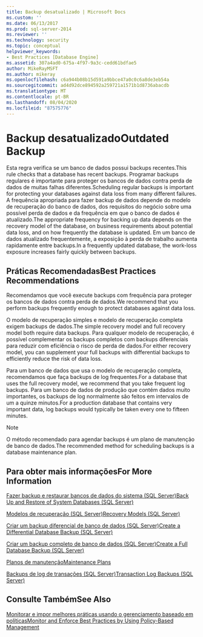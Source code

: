 ```yaml
---
title: Backup desatualizado | Microsoft Docs
ms.custom: ''
ms.date: 06/13/2017
ms.prod: sql-server-2014
ms.reviewer: ''
ms.technology: security
ms.topic: conceptual
helpviewer_keywords:
- Best Practices [Database Engine]
ms.assetid: 307a4ad0-675a-4f97-9a3c-cedd61bdfae5
author: MikeRayMSFT
ms.author: mikeray
ms.openlocfilehash: c6a944b08b15d591a9bbce47a0c0c6a8de3eb54a
ms.sourcegitcommit: ad4d92dce894592a259721a1571b1d8736abacdb
ms.translationtype: MT
ms.contentlocale: pt-BR
ms.lasthandoff: 08/04/2020
ms.locfileid: "87575776"
---
```

# <a name="outdated-backup"></a><span data-ttu-id="663d0-102">Backup desatualizado</span><span class="sxs-lookup"><span data-stu-id="663d0-102">Outdated Backup</span></span>
  <span data-ttu-id="663d0-103">Esta regra verifica se um banco de dados possui backups recentes.</span><span class="sxs-lookup"><span data-stu-id="663d0-103">This rule checks that a database has recent backups.</span></span> <span data-ttu-id="663d0-104">Programar backups regulares é importante para proteger os bancos de dados contra perda de dados de muitas falhas diferentes.</span><span class="sxs-lookup"><span data-stu-id="663d0-104">Scheduling regular backups is important for protecting your databases against data loss from many different failures.</span></span> <span data-ttu-id="663d0-105">A frequência apropriada para fazer backup de dados depende do modelo de recuperação do banco de dados, dos requisitos do negócio sobre uma possível perda de dados e da frequência em que o banco de dados é atualizado.</span><span class="sxs-lookup"><span data-stu-id="663d0-105">The appropriate frequency for backing up data depends on the recovery model of the database, on business requirements about potential data loss, and on how frequently the database is updated.</span></span> <span data-ttu-id="663d0-106">Em um banco de dados atualizado frequentemente, a exposição à perda de trabalho aumenta rapidamente entre backups.</span><span class="sxs-lookup"><span data-stu-id="663d0-106">In a frequently updated database, the work-loss exposure increases fairly quickly between backups.</span></span>  
  
## <a name="best-practices-recommendations"></a><span data-ttu-id="663d0-107">Práticas Recomendadas</span><span class="sxs-lookup"><span data-stu-id="663d0-107">Best Practices Recommendations</span></span>  
 <span data-ttu-id="663d0-108">Recomendamos que você execute backups com frequência para proteger os bancos de dados contra perda de dados.</span><span class="sxs-lookup"><span data-stu-id="663d0-108">We recommend that you perform backups frequently enough to protect databases against data loss.</span></span>  
  
 <span data-ttu-id="663d0-109">O modelo de recuperação simples e modelo de recuperação completa exigem backups de dados.</span><span class="sxs-lookup"><span data-stu-id="663d0-109">The simple recovery model and full recovery model both require data backups.</span></span> <span data-ttu-id="663d0-110">Para qualquer modelo de recuperação, é possível complementar os backups completos com backups diferenciais para reduzir com eficiência o risco de perda de dados.</span><span class="sxs-lookup"><span data-stu-id="663d0-110">For either recovery model, you can supplement your full backups with differential backups to efficiently reduce the risk of data loss.</span></span>  
  
 <span data-ttu-id="663d0-111">Para um banco de dados que usa o modelo de recuperação completa, recomendamos que faça backups de log frequentes.</span><span class="sxs-lookup"><span data-stu-id="663d0-111">For a database that uses the full recovery model, we recommend that you take frequent log backups.</span></span> <span data-ttu-id="663d0-112">Para um banco de dados de produção que contém dados muito importantes, os backups de log normalmente são feitos em intervalos de um a quinze minutos.</span><span class="sxs-lookup"><span data-stu-id="663d0-112">For a production database that contains very important data, log backups would typically be taken every one to fifteen minutes.</span></span>  
  
> [!NOTE]  
>  <span data-ttu-id="663d0-113">O método recomendado para agendar backups é um plano de manutenção de banco de dados.</span><span class="sxs-lookup"><span data-stu-id="663d0-113">The recommended method for scheduling backups is a database maintenance plan.</span></span>  
  
## <a name="for-more-information"></a><span data-ttu-id="663d0-114">Para obter mais informações</span><span class="sxs-lookup"><span data-stu-id="663d0-114">For More Information</span></span>  
 [<span data-ttu-id="663d0-115">Fazer backup e restaurar bancos de dados do sistema &#40;SQL Server&#41;</span><span class="sxs-lookup"><span data-stu-id="663d0-115">Back Up and Restore of System Databases &#40;SQL Server&#41;</span></span>](../backup-restore/back-up-and-restore-of-system-databases-sql-server.md)  
  
 [<span data-ttu-id="663d0-116">Modelos de recuperação &#40;SQL Server&#41;</span><span class="sxs-lookup"><span data-stu-id="663d0-116">Recovery Models &#40;SQL Server&#41;</span></span>](../backup-restore/recovery-models-sql-server.md)  
  
 [<span data-ttu-id="663d0-117">Criar um backup diferencial de banco de dados &#40;SQL Server&#41;</span><span class="sxs-lookup"><span data-stu-id="663d0-117">Create a Differential Database Backup &#40;SQL Server&#41;</span></span>](../backup-restore/create-a-differential-database-backup-sql-server.md)  
  
 [<span data-ttu-id="663d0-118">Criar um backup completo de banco de dados &#40;SQL Server&#41;</span><span class="sxs-lookup"><span data-stu-id="663d0-118">Create a Full Database Backup &#40;SQL Server&#41;</span></span>](../backup-restore/create-a-full-database-backup-sql-server.md)  
  
 [<span data-ttu-id="663d0-119">Planos de manutenção</span><span class="sxs-lookup"><span data-stu-id="663d0-119">Maintenance Plans</span></span>](../maintenance-plans/maintenance-plans.md)  
  
 [<span data-ttu-id="663d0-120">Backups de log de transações &#40;SQL Server&#41;</span><span class="sxs-lookup"><span data-stu-id="663d0-120">Transaction Log Backups &#40;SQL Server&#41;</span></span>](../backup-restore/transaction-log-backups-sql-server.md)  
  
## <a name="see-also"></a><span data-ttu-id="663d0-121">Consulte Também</span><span class="sxs-lookup"><span data-stu-id="663d0-121">See Also</span></span>  
 [<span data-ttu-id="663d0-122">Monitorar e impor melhores práticas usando o gerenciamento baseado em políticas</span><span class="sxs-lookup"><span data-stu-id="663d0-122">Monitor and Enforce Best Practices by Using Policy-Based Management</span></span>](monitor-and-enforce-best-practices-by-using-policy-based-management.md)  
  
  
